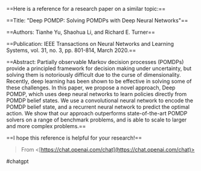 ==Here is a reference for a research paper on a similar topic:==

==Title: "Deep POMDP: Solving POMDPs with Deep Neural Networks"==

==Authors: Tianhe Yu, Shaohua Li, and Richard E. Turner==

==Publication: IEEE Transactions on Neural Networks and Learning Systems, vol. 31, no. 3, pp. 801-814, March 2020.==

==Abstract: Partially observable Markov decision processes (POMDPs) provide a principled framework for decision making under uncertainty, but solving them is notoriously difficult due to the curse of dimensionality. Recently, deep learning has been shown to be effective in solving some of these challenges. In this paper, we propose a novel approach, Deep POMDP, which uses deep neural networks to learn policies directly from POMDP belief states. We use a convolutional neural network to encode the POMDP belief state, and a recurrent neural network to predict the optimal action. We show that our approach outperforms state-of-the-art POMDP solvers on a range of benchmark problems, and is able to scale to larger and more complex problems.==

==I hope this reference is helpful for your research!==

  
> From <[https://chat.openai.com/chat](https://chat.openai.com/chat)>  

#chatgpt